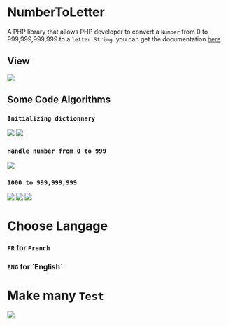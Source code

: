 # NumberToLetter
A PHP library that allows PHP developer to convert a  `Number` from 0 to 999,999,999,999 to a  `letter String`.
you can get the documentation [here]()
## View
<img src="./assets/img/PHP-NTL.jpg">

## Some Code Algorithms
### `Initializing dictionnary`
<img src="./assets/img/IMG_2468.jpeg">
<img src="./assets/img/IMG_2469.jpeg">

### `Handle number from 0 to 999`
<img src="./assets/img/IMG_2470.jpeg">

### `1000 to 999,999,999`
<img src="./assets/img/IMG_2472.jpeg">
<img src="./assets/img/IMG_2473.jpeg">
<img src="./assets/img/IMG_2474.png">

# Choose Langage 
### `FR` for `French`
### `ENG` for ˋEnglish`

# Make many `Test`
<img src="./assets/img/IMG_2471.png">


